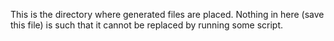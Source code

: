 
This is the directory where generated files are placed.  Nothing in
here (save this file) is such that it cannot be replaced by running
some script.
